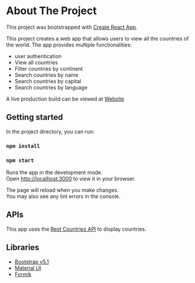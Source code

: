 # About The Project

This project was bootstrapped with [Create React App](https://github.com/facebook/create-react-app).

This project creates a web app that allows users to view all the countries of the world. The app provides multiple functionalities:

- user authentication
- View all countries
- Filter countries by continent
- Search countries by name
- Search countries by capital
- Search countries by language

A live production build can be viewed at [Website](https://roundtheworld-87062.web.app/)

## Getting started

In the project directory, you can run:

### `npm install`

### `npm start`

Runs the app in the development mode.\
Open [http://localhost:3000](http://localhost:3000) to view it in your browser.

The page will reload when you make changes.\
You may also see any lint errors in the console.

## APIs

This app uses the [Rest Countries API](https://restcountries.com/) to display countries.

## Libraries

- [Bootstrap v5.1](https://getbootstrap.com/)
- [Material UI](https://mui.com/)
- [Formik](https://formik.org/)
